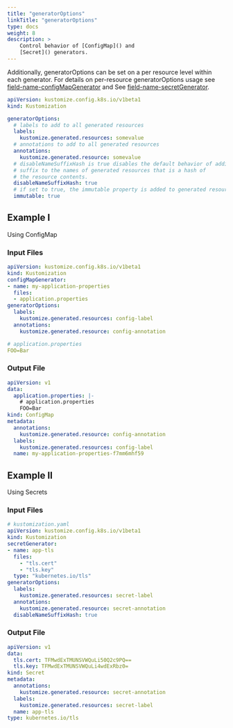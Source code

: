 ```yaml
---
title: "generatorOptions"
linkTitle: "generatorOptions"
type: docs
weight: 8
description: >
    Control behavior of [ConfigMap]() and
    [Secret]() generators.
---
```




Additionally, generatorOptions can be set on a per resource level within each
generator. For details on per-resource generatorOptions usage see
[field-name-configMapGenerator]() and See [field-name-secretGenerator]().

```yaml
apiVersion: kustomize.config.k8s.io/v1beta1
kind: Kustomization

generatorOptions:
  # labels to add to all generated resources
  labels:
    kustomize.generated.resources: somevalue
  # annotations to add to all generated resources
  annotations:
    kustomize.generated.resource: somevalue
  # disableNameSuffixHash is true disables the default behavior of adding a
  # suffix to the names of generated resources that is a hash of
  # the resource contents.
  disableNameSuffixHash: true
  # if set to true, the immutable property is added to generated resources
  immutable: true
```

## Example I

Using ConfigMap

### Input Files

```yaml
apiVersion: kustomize.config.k8s.io/v1beta1
kind: Kustomization
configMapGenerator:
- name: my-application-properties
  files:
  - application.properties
generatorOptions:
  labels:
    kustomize.generated.resources: config-label
  annotations:
    kustomize.generated.resource: config-annotation
```

```yaml
# application.properties
FOO=Bar
```

### Output File

```yaml
apiVersion: v1
data:
  application.properties: |-
    # application.properties
    FOO=Bar
kind: ConfigMap
metadata:
  annotations:
    kustomize.generated.resource: config-annotation
  labels:
    kustomize.generated.resources: config-label
  name: my-application-properties-f7mm6mhf59
```

## Example II

Using Secrets

### Input Files

```yaml
# kustomization.yaml
apiVersion: kustomize.config.k8s.io/v1beta1
kind: Kustomization
secretGenerator:
- name: app-tls
  files:
    - "tls.cert"
    - "tls.key"
  type: "kubernetes.io/tls"
generatorOptions:
  labels:
    kustomize.generated.resources: secret-label
  annotations:
    kustomize.generated.resource: secret-annotation
  disableNameSuffixHash: true
```

### Output File

```yaml
apiVersion: v1
data:
  tls.cert: TFMwdExTMUNSVWQuLi50Q2c9PQ==
  tls.key: TFMwdExTMUNSVWQuLi4wdExRbz0=
kind: Secret
metadata:
  annotations:
    kustomize.generated.resource: secret-annotation
  labels:
    kustomize.generated.resources: secret-label
  name: app-tls
type: kubernetes.io/tls
```
